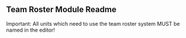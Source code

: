 
Team Roster Module Readme
-------------------------

Important: All units which need to use the team roster system MUST be named in the editor!
